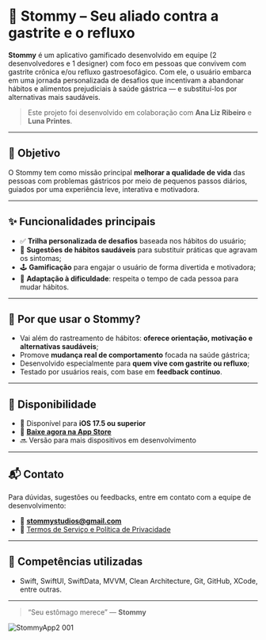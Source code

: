 # 🌱 Stommy – Seu aliado contra a gastrite e o refluxo

**Stommy** é um aplicativo gamificado desenvolvido em equipe (2 desenvolvedores e 1 designer) com foco em pessoas que convivem com gastrite crônica e/ou refluxo gastroesofágico. Com ele, o usuário embarca em uma jornada personalizada de desafios que incentivam a abandonar hábitos e alimentos prejudiciais à saúde gástrica — e substituí-los por alternativas mais saudáveis.

> Este projeto foi desenvolvido em colaboração com **Ana Liz Ribeiro** e **Luna Printes**.

---

## 🎯 Objetivo

O Stommy tem como missão principal **melhorar a qualidade de vida** das pessoas com problemas gástricos por meio de pequenos passos diários, guiados por uma experiência leve, interativa e motivadora.

---

## ✨ Funcionalidades principais

- ✅ **Trilha personalizada de desafios** baseada nos hábitos do usuário;
- 🥦 **Sugestões de hábitos saudáveis** para substituir práticas que agravam os sintomas;
- 🕹️ **Gamificação** para engajar o usuário de forma divertida e motivadora;
- 🎯 **Adaptação à dificuldade**: respeita o tempo de cada pessoa para mudar hábitos.

---

## 🧠 Por que usar o Stommy?

- Vai além do rastreamento de hábitos: **oferece orientação, motivação e alternativas saudáveis**;
- Promove **mudança real de comportamento** focada na saúde gástrica;
- Desenvolvido especialmente para **quem vive com gastrite ou refluxo**;
- Testado por usuários reais, com base em **feedback contínuo**.

---

## 📲 Disponibilidade

- 📱 Disponível para **iOS 17.5 ou superior**
- 🔗 **[Baixe agora na App Store](https://apps.apple.com/br/app/stommy/id6737520437)** 
- 🔜 Versão para mais dispositivos em desenvolvimento

---

## 📬 Contato

Para dúvidas, sugestões ou feedbacks, entre em contato com a equipe de desenvolvimento:

- 📧 **stommystudios@gmail.com**
- 📄 [Termos de Serviço e Política de Privacidade](https://stommyappterms.notion.site/Terms-of-Service-and-Privacy-Policy-Stommy-13bd7006e1f480c4a844c29ce369463a)

---

## 🧩 Competências utilizadas

- Swift, SwiftUI, SwiftData, MVVM, Clean Architecture, Git, GitHub, XCode, entre outras.

---

> “Seu estômago merece” — **Stommy**


![StommyApp2 001](https://github.com/user-attachments/assets/64ab7e31-1459-4fae-b906-26768d475f23)


